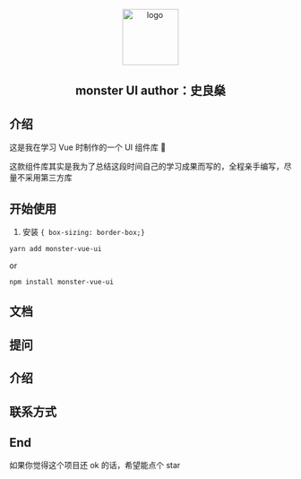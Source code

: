 <p align="center">
  <a target="_blank" rel="noopener noreferrer"><img width="100" src="public/flag.png" alt="logo"></a>
</p>

<h2 align="center">monster UI 
author：史良燊

</h2>

## 介绍

这是我在学习 Vue 时制作的一个 UI 组件库 👀

这款组件库其实是我为了总结这段时间自己的学习成果而写的，全程亲手编写，尽量不采用第三方库

## 开始使用

1. 安装
 `{ box-sizing: border-box;}`

 `yarn add monster-vue-ui`

or

 `npm install monster-vue-ui `

## 文档

## 提问

## 介绍

## 联系方式

## End

如果你觉得这个项目还 ok 的话，希望能点个 star
